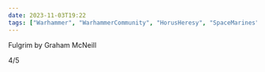 ```yaml
---
date: 2023-11-03T19:22
tags: ["Warhammer", "WarhammerCommunity", "HorusHeresy", "SpaceMarines"]
---
```

Fulgrim by Graham McNeill

4/5